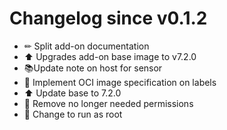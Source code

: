 # Changelog since v0.1.2
- ✏ Split add-on documentation 
- ⬆ Upgrades add-on base image to v7.2.0 
- 📚Update note on host for sensor 
- 🔨 Implement OCI image specification on labels 
- ⬆ Update base to 7.2.0 
- 🔨 Remove no longer needed permissions 
- 🔨 Change to run as root 
